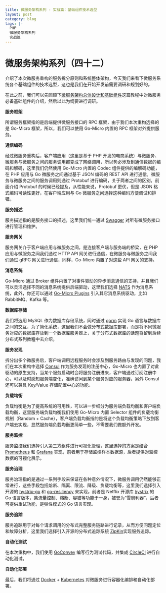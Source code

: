 ```yaml
---
title: 微服务架构系列 - 实战篇：基础组件技术选型
layout: post
category: blog
tags: |-
  PHP
  微服务架构系列
  实战篇
---
```




# 微服务架构系列（四十二）



介绍了本次微服务重构的服务拆分原则和系统整体架构，今天我们来看下微服务系统各个基础组件的技术选型，这也是我们在开始开发前需要调研和规划好的。



在此之前，我们可以先回顾下[微服务架构总体设计和基础组件](https://xueyuanjun.com/post/20965)这篇教程中对微服务必备基础组件的介绍，然后以此为纲要进行调研。



**服务框架**



所谓服务框架指的是后端提供微服务接口的 RPC 框架，由于我们本次重构选择的是 Go-Micro 框架，所以，我们可以使用 Go-Micro 内置的 RPC 框架对外提供服务。



**通信编码**



经过微服务重构后，客户端应用（这里是基于 PHP 开发的电商系统）与微服务、微服务与微服务之间的服务调用都变成了网络调用，所以势必涉及到通信数据的编码和解码，这里我们仍然使用 Go-Micro 内置的 Codec 组件提供的编解码功能，在 PHP 应用与 Go 微服务之间通过基于 JSON 编码的 REST API 进行通信，微服务与微服务之间的服务调用则通过 Protobuf 进行编码，关于两者之间的区别，前面介绍 Protobuf 的时候已经提及，从性能来说，Protobuf 更优，但是 JSON 格式编码可读性更好，在客户端应用与 Go 微服务之间选择这种编码方便调试和排错。



**服务描述**



服务描述指的是服务接口的描述，这里我们统一通过 [Swagger](http://swagger.io/) 对所有微服务接口进行管理和维护。



**服务网关**



服务网关介于客户端应用与微服务之间，是连接客户端与服务端的桥梁，在 PHP 应用与微服务之间我们通过 HTTP API 网关进行通信，在微服务与微服务之间我们通过 gRPC 网关进行通信，同样，Go-Micro 内置了对这些 API 网关的支持。



**消息系统**



Go-Micro 通过 Broker 组件内置了对事件驱动的异步消息通信的支持，并且我们可以灵活选择不同的消息系统提供后端驱动，这里我们选择 [NATS](https://nats.io/) 作为消息系统，此外，你还可以通过 [Go-Micro Plugins](https://github.com/micro/go-plugins) 引入其它消息系统驱动，比如 RabbitMQ、Kafka 等。



**数据库存储**



我们将选用 MySQL 作为数据库存储系统，同时通过 [gorm](https://github.com/jinzhu/gorm) 实现 Go 语言与数据库之间的交互，为了简化系统，这里我们不会做分布式数据库部署，而是将不同微服务对应的数据库存放到一个数据库服务器上，关于分布式数据库的话题将留到后续分布式系列教程中去介绍。



**服务发现**



拆分出多个微服务后，客户端调用远程服务时会涉及到服务路由与发现的问题，我们在本次重构中选择 [Consul](https://www.consul.io/) 作为服务发现的注册中心，Go-Micro 也内置了对此驱动的原生支持，当某个服务启动时会将服务注册进来，客户端通过订阅注册中心，可以及时感知服务端变化，准确访问到某个服务对应的服务器，另外 Consul 还可以兼具 Key/Value 存储配置中心的功能。



**负载均衡**



负载均衡是为了提高系统的可用性，可以进一步细分为服务端负载均衡和客户端负载均衡，这里服务端负载均衡我们使用 Go-Micro 内置 Selector 组件的负载均衡机制（Random + Cache），客户端负载均衡指的是将这个负载均衡策略下放到客户端去实现，显然服务端负载均衡更简单一些，不需要我们做额外开发。



**服务监控**



服务监控我们选择引入第三方组件进行可视化管理，这里选择的方案是结合 [Prometheus](https://prometheus.io/) 和 [Grafana](https://grafana.com/) 实现，前者用于存储监控样本数据源，后者提供对监控数据的可视化展示。



**服务治理**



服务治理指的是通过一系列手段来保证在各种意外情况下，微服务调用仍然能够正常进行，这些手段包括熔断、隔离、限流、降级、负载均衡等，这里我们选择引入开源的 [hystrix-go](https://github.com/afex/hystrix-go) 和 [go-resiliency](https://github.com/eapache/go-resiliency) 来实现，前者是 Netflix 开源库 [hystrix](https://github.com/Netflix/Hystrix) 的 Go 语言版本，集流量控制、熔断、容错等功能于一身，被誉为“雪崩利器”，后者可提供重试功能，是弹性模式的 Go 语言实现。



**服务追踪**



服务追踪用于对每个请求调用的分布式完整服务链路进行记录，从而方便问题定位和故障分析，这里我们选择引入开源的分布式追踪系统 [ZipKin](https://zipkin.io/)实现服务追踪。



**自动化测试**



在本次重构中，我们使用 [GoConvey](https://github.com/smartystreets/goconvey) 编写行为测试代码，并集成 [CircleCI](https://circleci.com/) 进行自动化测试。



**自动化部署**



最后，我们将通过 [Docker](https://www.docker.com/) + [Kubernetes](https://kubernetes.io/) 对微服务进行容器化编排和自动化部署。